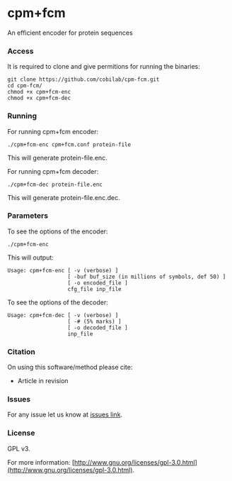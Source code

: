 # cpm+fcm

An efficient encoder for protein sequences

### Access ###

It is required to clone and give permitions for running the binaries:
```
git clone https://github.com/cobilab/cpm-fcm.git
cd cpm-fcm/
chmod +x cpm+fcm-enc
chmod +x cpm+fcm-dec
```

### Running ###

For running cpm+fcm encoder:
```
./cpm+fcm-enc cpm+fcm.conf protein-file
```
This will generate protein-file.enc.

For running cpm+fcm decoder:
```
./cpm+fcm-dec protein-file.enc
```

This will generate protein-file.enc.dec.

### Parameters ###

To see the options of the encoder:
```
./cpm+fcm-enc
```

This will output:
```
Usage: cpm+fcm-enc [ -v (verbose) ]
                   [ -buf buf_size (in millions of symbols, def 50) ]
                   [ -o encoded_file ]
                   cfg_file inp_file
```

To see the options of the decoder:
```
Usage: cpm+fcm-dec [ -v (verbose) ]
                   [ -# (5% marks) ]
                   [ -o decoded_file ]
                   inp_file
```

### Citation ###

On using this software/method please cite:

* Article in revision

### Issues ###

For any issue let us know at [issues link](https://github.com/cobilab/cpm+fcm/issues).

### License ###

GPL v3.

For more information:
[http://www.gnu.org/licenses/gpl-3.0.html](http://www.gnu.org/licenses/gpl-3.0.html).

